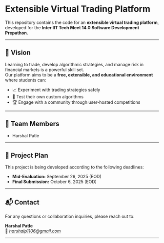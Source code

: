 
# Extensible Virtual Trading Platform  

This repository contains the code for an **extensible virtual trading platform**, developed for the **Inter IIT Tech Meet 14.0 Software Development Prepathon**.  

---

## 🚀 Vision  
Learning to trade, develop algorithmic strategies, and manage risk in financial markets is a powerful skill set.  
Our platform aims to be a **free, extensible, and educational environment** where students can:  

- 📈 Experiment with trading strategies safely  
- 🤖 Test their own custom algorithms  
- 🏆 Engage with a community through user-hosted competitions  

---

## 👥 Team Members  
- Harshal Patle

---

## 📅 Project Plan  

This project is being developed according to the following deadlines:  

- **Mid-Evaluation:** September 29, 2025 (EOD)  
- **Final Submission:** October 6, 2025 (EOD)  

---

## 📬 Contact  
For any questions or collaboration inquiries, please reach out to:  

**Harshal Patle**  
📧 *harshalp1106@gmail.com*  

---
